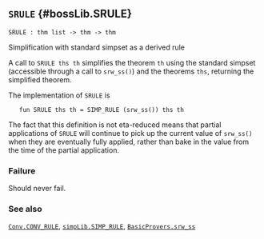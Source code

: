 ## `SRULE` {#bossLib.SRULE}


```
SRULE : thm list -> thm -> thm
```



Simplification with standard simpset as a derived rule


A call to `SRULE ths th` simplifies the theorem `th` using the
standard simpset (accessible through a call to `srw_ss()`) and the
theorems `ths`, returning the simplified theorem.

The implementation of `SRULE` is
    
       fun SRULE ths th = SIMP_RULE (srw_ss()) ths th
    
The fact that this definition is not eta-reduced means that partial
applications of `SRULE` will continue to pick up the current value of
`srw_ss()` when they are eventually fully applied, rather than bake in
the value from the time of the partial application.

### Failure

Should never fail.

### See also

[`Conv.CONV_RULE`](#Conv.CONV_RULE), [`simpLib.SIMP_RULE`](#simpLib.SIMP_RULE), [`BasicProvers.srw_ss`](#BasicProvers.srw_ss)

